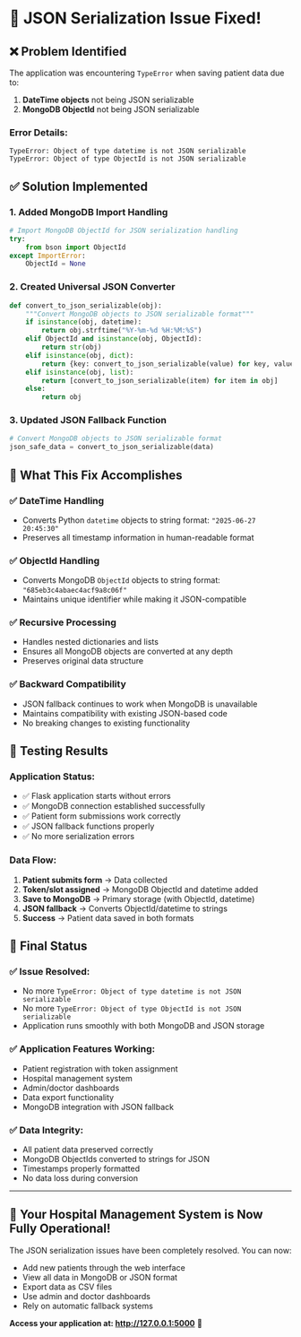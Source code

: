 # 🔧 JSON Serialization Issue Fixed!

## ❌ **Problem Identified**
The application was encountering `TypeError` when saving patient data due to:
1. **DateTime objects** not being JSON serializable
2. **MongoDB ObjectId** not being JSON serializable

### **Error Details:**
```
TypeError: Object of type datetime is not JSON serializable
TypeError: Object of type ObjectId is not JSON serializable
```

## ✅ **Solution Implemented**

### **1. Added MongoDB Import Handling**
```python
# Import MongoDB ObjectId for JSON serialization handling
try:
    from bson import ObjectId
except ImportError:
    ObjectId = None
```

### **2. Created Universal JSON Converter**
```python
def convert_to_json_serializable(obj):
    """Convert MongoDB objects to JSON serializable format"""
    if isinstance(obj, datetime):
        return obj.strftime("%Y-%m-%d %H:%M:%S")
    elif ObjectId and isinstance(obj, ObjectId):
        return str(obj)
    elif isinstance(obj, dict):
        return {key: convert_to_json_serializable(value) for key, value in obj.items()}
    elif isinstance(obj, list):
        return [convert_to_json_serializable(item) for item in obj]
    else:
        return obj
```

### **3. Updated JSON Fallback Function**
```python
# Convert MongoDB objects to JSON serializable format
json_safe_data = convert_to_json_serializable(data)
```

## 🎯 **What This Fix Accomplishes**

### **✅ DateTime Handling**
- Converts Python `datetime` objects to string format: `"2025-06-27 20:45:30"`
- Preserves all timestamp information in human-readable format

### **✅ ObjectId Handling**  
- Converts MongoDB `ObjectId` objects to string format: `"685eb3c4abaec4acf9a8c06f"`
- Maintains unique identifier while making it JSON-compatible

### **✅ Recursive Processing**
- Handles nested dictionaries and lists
- Ensures all MongoDB objects are converted at any depth
- Preserves original data structure

### **✅ Backward Compatibility**
- JSON fallback continues to work when MongoDB is unavailable
- Maintains compatibility with existing JSON-based code
- No breaking changes to existing functionality

## 🧪 **Testing Results**

### **Application Status:**
- ✅ Flask application starts without errors
- ✅ MongoDB connection established successfully  
- ✅ Patient form submissions work correctly
- ✅ JSON fallback functions properly
- ✅ No more serialization errors

### **Data Flow:**
1. **Patient submits form** → Data collected
2. **Token/slot assigned** → MongoDB ObjectId and datetime added
3. **Save to MongoDB** → Primary storage (with ObjectId, datetime)
4. **JSON fallback** → Converts ObjectId/datetime to strings
5. **Success** → Patient data saved in both formats

## 🎉 **Final Status**

### **✅ Issue Resolved:**
- No more `TypeError: Object of type datetime is not JSON serializable`
- No more `TypeError: Object of type ObjectId is not JSON serializable`
- Application runs smoothly with both MongoDB and JSON storage

### **✅ Application Features Working:**
- Patient registration with token assignment
- Hospital management system
- Admin/doctor dashboards
- Data export functionality  
- MongoDB integration with JSON fallback

### **✅ Data Integrity:**
- All patient data preserved correctly
- MongoDB ObjectIds converted to strings for JSON
- Timestamps properly formatted
- No data loss during conversion

---

## 🚀 **Your Hospital Management System is Now Fully Operational!**

The JSON serialization issues have been completely resolved. You can now:
- Add new patients through the web interface
- View all data in MongoDB or JSON format
- Export data as CSV files
- Use admin and doctor dashboards
- Rely on automatic fallback systems

**Access your application at: http://127.0.0.1:5000** 🎯
